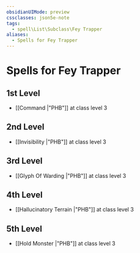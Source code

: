 ```yaml
---
obsidianUIMode: preview
cssclasses: json5e-note
tags:
  - spell\List\Subclass\Fey Trapper
aliases:
  - Spells for Fey Trapper
---
```

# Spells for Fey Trapper

## 1st Level

- [[Command \|"PHB"]] at class level 3

## 2nd Level

- [[Invisibility \|"PHB"]] at class level 3

## 3rd Level

- [[Glyph Of Warding \|"PHB"]] at class level 3

## 4th Level

- [[Hallucinatory Terrain \|"PHB"]] at class level 3

## 5th Level

- [[Hold Monster \|"PHB"]] at class level 3
